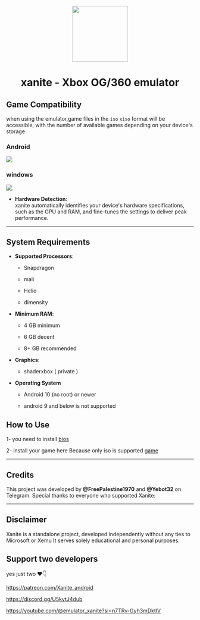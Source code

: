<p align="center">
    <a href="https://github.com/dev-Ali2008/xanite-android/blob/a94647d4a56a7abc37f302a7fcec753c3ef8c1db/Xanite.png">
        <img height="150px" src="https://github.com/dev-Ali2008/xanite-android/blob/a94647d4a56a7abc37f302a7fcec753c3ef8c1db/Xanite.png" />
    </a>
</p>

<h1 align="center"> xanite -
 Xbox OG/360 emulator  </h1>

 
## Game Compatibility

when using the emulator,game files in the `iso` `xiso` format will be accessible, with the number of available games depending on your device's storage

### Android
<a><img src="https://img.shields.io/badge/current Android A64 build-none-aaaaaa.svg"></a>

### windows 
<a><img src="https://img.shields.io/badge/current window x64 build-none-aaaaaa.svg"></a>


- **Hardware Detection**:  
xanite automatically identifies your device's hardware specifications, such as the GPU and RAM, and fine-tunes the settings to deliver peak performance.

---

## System Requirements

- **Supported Processors**:
  
  - Snapdragon

  - mali
  
  - Helio 
  
  - dimensity

- **Minimum RAM**:
  
  - 4 GB minimum

  - 6 GB decent 

  - 8+ GB recommended

- **Graphics**:  

  - shaderxbox ( private )

- **Operating System**

  - Android 10 (no root) or newer 

  - android 9 and below is not supported
  
## How to Use

1- you need to install 
<a href="https://www.mediafire.com/file/v2y5tsn92i851bq/Xanite+OG+ANDROID+FILES.zip/file">bios</a>
&nbsp;&nbsp; &nbsp;&nbsp;

2- install your game here Because only iso is supported <a href="https://github.com/dev-Ali2008/Xemu-android/blob/main/Game.md">game</a>
&nbsp;&nbsp; &nbsp;&nbsp;

---

## Credits
This project was developed by **@FreePalestine1970** and **@Yebot32** on Telegram. Special thanks to everyone who supported Xanite:

---
## Disclaimer
Xanite is a standalone project, developed independently without any ties to Microsoft or Xemu It serves solely educational and personal purposes.

## Support two developers 

yes just two ❤️👇

https://patreon.com/Xanite_android

https://discord.gg/U5kytJ4dub

https://youtube.com/@emulator_xanite?si=n7TRv-Gyh3mDktlV

